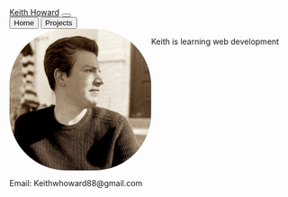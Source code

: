 <head>
        <title>Keith Howard's Portfolio</title>
        <link href="https://cdn.jsdelivr.net/npm/bootstrap@5.1.3/dist/css/bootstrap.min.css" rel="stylesheet" integrity="sha384-    1BmE4kWBq78iYhFldvKuhfTAU6auU8tT94WrHftjDbrCEXSU1oBoqyl2QvZ6jIW3" crossorigin="anonymous">
        <style>
                #landingGrid {
                display: grid;
                grid-template-columns: 1fr 1fr;
                grid-templat-rows: 1fr ;
                }
                img {
                border-radius: 40%;
                }
        </style>
</head>
<body>
        <nav class="navbar navbar-expand-lg navbar-light bg-light">
            <div class="container-fluid">
              <a class="navbar-brand" href="https://github.com/Keith-Howard">Keith Howard</a>
              <button class="navbar-toggler" type="button" data-bs-toggle="collapse" data-bs-target="#navbarNavAltMarkup" aria-controls="navbarNavAltMarkup" aria-expanded="false" aria-label="Toggle navigation">
                <span class="navbar-toggler-icon"></span>
              </button>
              <div class="collapse navbar-collapse" id="navbarNavAltMarkup">
                <div class="navbar-nav">
                  <!--<a class="nav-link active" aria-current="page" href="./index.html">Home</a>
                  <a class="nav-link" href="./projects.html">Projects</a>-->
                  <button type= "button" class="navbar-btn" aria-current="page" onClick="getLandingPage()">Home</button>
                  <button type= "button" class="navbar-btn" onClick="getProjectsPage()">Projects</button>
                </div>
              </div>
            </div>
        </nav>
  <div id="landingGrid">
          <img src="githubpicture.jpeg"/>
          <p>Keith is learning web development</p>
  </div>
  <div id="contactInfo">
          <footer>
                  <p>Email: Keithwhoward88@gmail.com</p>
          </footer>
  </div>
  <script>
          let landingGrid = document.getElementById('landingGrid');
          
          function getLandingPage() {
          landingGrid.innerHTML = '<img src="githubpicture.jpeg"/>
                                   <p>Keith is learning web development</p>';
          }
          
          function getProjectsPage() {
          let p = document.createElement('p');
          p.innerHTML = 'Projects Page';
          landingGrid.innerHTML = '';
          landingGrid.appendChild(p);
          }
  </script>
</body>
